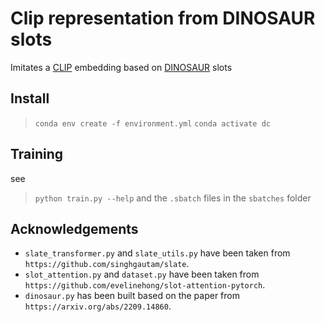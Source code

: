 # Clip representation from DINOSAUR slots

Imitates a [CLIP](https://github.com/openai/CLIP) embedding based on [DINOSAUR](https://arxiv.org/abs/2209.14860) slots

## Install

> ```conda env create -f environment.yml```
> ```conda activate dc```

## Training

see
> `python train.py --help`
and the `.sbatch` files in the `sbatches` folder

## Acknowledgements

- `slate_transformer.py` and `slate_utils.py` have been taken from `https://github.com/singhgautam/slate`.
- `slot_attention.py` and `dataset.py` have been taken from `https://github.com/evelinehong/slot-attention-pytorch`. 
- `dinosaur.py` has been built based on the paper from `https://arxiv.org/abs/2209.14860`.

